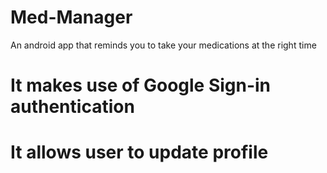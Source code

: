 # Med-Manager
An android app that reminds you to take your medications at the right time
# It makes use of Google Sign-in authentication
# It allows user to update profile
